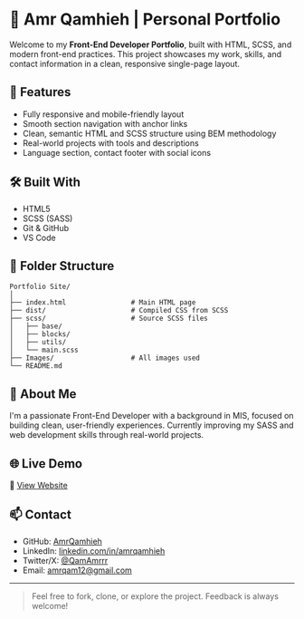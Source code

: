 # 🎨 Amr Qamhieh | Personal Portfolio

Welcome to my **Front-End Developer Portfolio**, built with HTML, SCSS, and modern front-end practices. This project showcases my work, skills, and contact information in a clean, responsive single-page layout.

## 🚀 Features

- Fully responsive and mobile-friendly layout  
- Smooth section navigation with anchor links  
- Clean, semantic HTML and SCSS structure using BEM methodology  
- Real-world projects with tools and descriptions  
- Language section, contact footer with social icons  

## 🛠️ Built With

- HTML5  
- SCSS (SASS)  
- Git & GitHub  
- VS Code  

## 📁 Folder Structure

```
Portfolio Site/
│
├── index.html                # Main HTML page
├── dist/                     # Compiled CSS from SCSS
├── scss/                     # Source SCSS files
│   ├── base/
│   ├── blocks/
│   ├── utils/
│   └── main.scss
├── Images/                   # All images used
└── README.md
```

## 🧠 About Me

I'm a passionate Front-End Developer with a background in MIS, focused on building clean, user-friendly experiences. Currently improving my SASS and web development skills through real-world projects.

## 🌐 Live Demo

🔗 [View Website](https://amrqamhieh.github.io/Portfolio-Udacity--SASS/)

## 📫 Contact

- GitHub: [AmrQamhieh](https://github.com/AmrQamhieh)  
- LinkedIn: [linkedin.com/in/amrqamhieh](https://www.linkedin.com/in/amrqamhieh/)  
- Twitter/X: [@QamAmrrr](https://x.com/QamAmrrr)  
- Email: [amrqam12@gmail.com](mailto:amrqam12@gmail.com)

---

> Feel free to fork, clone, or explore the project. Feedback is always welcome!
